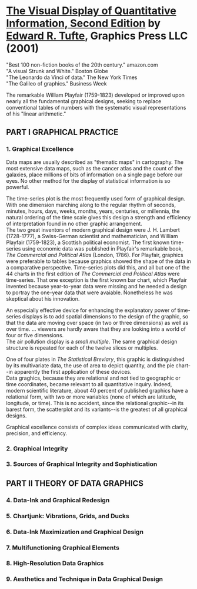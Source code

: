 # [The Visual Display of Quantitative Information, Second Edition][homepage] by [Edward R. Tufte][author], Graphics Press LLC (2001)

"Best 100 non-fiction books of the 20th century." amazon.com<br>
"A visual Strunk and White." Boston Globe<br>
"The Leonardo da Vinci of data." The New York Times<br>
"The Galileo of graphics." Business Week

The remarkable William Playfair (1759-1823) developed or improved upon nearly
 all the fundamental graphical designs, seeking to replace conventional tables
 of numbers with the systematic visual representations of his "linear
 arithmetic."

[homepage]: https://www.edwardtufte.com/tufte/books_vdqi
[author]: https://www.edwardtufte.com/tufte/

## PART I GRAPHICAL PRACTICE

### 1. Graphical Excellence

Data maps are usually described as "thematic maps" in cartography. The most
 extensive data maps, such as the cancer atlas and the count of the galaxies,
 place millions of bits of information on a single page before our eyes. No
 other method for the display of statistical information is so powerful.

The time-series plot is the most frequently used form of graphical design. With
 one dimension marching along to the regular rhythm of seconds, minutes, hours,
 days, weeks, months, years, centuries, or millennia, the natural ordering of
 the time scale gives this design a strength and efficiency of interpretation
 found in no other graphic arrangement.<br>
The two great inventors of modern graphical design were J. H. Lambert
 (1728-1777), a Swiss-German scientist and mathematician, and William Playfair
 (1759-1823), a Scottish political economist. The first known time-series using
 economic data was published in Playfair's remarkable book, *The Commercial and
 Political Atlas* (London, 1786). For Playfair, graphics were preferable to
 tables because graphics showed the shape of the data in a comparative
 perspective. Time-series plots did this, and all but one of the 44 charts in
 the first edition of *The Commercial and Political Atlas* were time-series.
 That one exception is the first known bar chart, which Playfair invented
 because year-to-year data were missing and he needed a design to portray the
 one-year data that were avaiable. Nonetheless he was skeptical about his
 innovation.

An especially effective device for enhancing the explanatory power of
 time-series displays is to add spatial dimensions to the design of the graphic,
 so that the data are moving over space (in two or three dimensions) as well as
 over time. ... viewers are hardly aware that they are looking into a world of
 four or five dimensions.<br>
The air pollution display is a *small multiple*. The same graphical design
 structure is repeated for each of the twelve slices or multiples.

One of four plates in *The Statistical Breviary*, this graphic is distinguished
 by its multivariate data, the use of area to depict quantity, and the pie
 chart--in apparently the first application of these devices.<br>
Data graghics, because they are relational and not tied to geographic or time
 coordinates, became relevant to all quantitative inquiry. Indeed, modern
 scientific literature, about 40 percent of published graphics have a relational
 form, with two or more variables (none of which are latitude, longitude, or
 time). This is no accident, since the relational graphic--in its barest form,
 the scatterplot and its variants--is the greatest of all graphical designs.

Graphical excellence consists of complex ideas communicated with clarity,
 precision, and efficiency.

### 2. Graphical Integrity

### 3. Sources of Graphical Integrity and Sophistication

## PART II THEORY OF DATA GRAPHICS

### 4. Data-Ink and Graphical Redesign

### 5. Chartjunk: Vibrations, Grids, and Ducks

### 6. Data-Ink Maximization and Graphical Design

### 7. Multifunctioning Graphical Elements

### 8. High-Resolution Data Graphics

### 9. Aesthetics and Technique in Data Graphical Design

